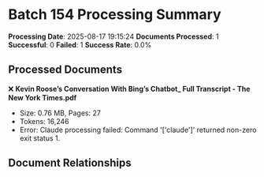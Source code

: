# Batch 154 Processing Summary

**Processing Date**: 2025-08-17 19:15:24
**Documents Processed**: 1
**Successful**: 0
**Failed**: 1
**Success Rate**: 0.0%

## Processed Documents

❌ **Kevin Roose’s Conversation With Bing’s Chatbot_ Full Transcript - The New York Times.pdf**
   - Size: 0.76 MB, Pages: 27
   - Tokens: 16,246
   - Error: Claude processing failed: Command '['claude']' returned non-zero exit status 1.

## Document Relationships
